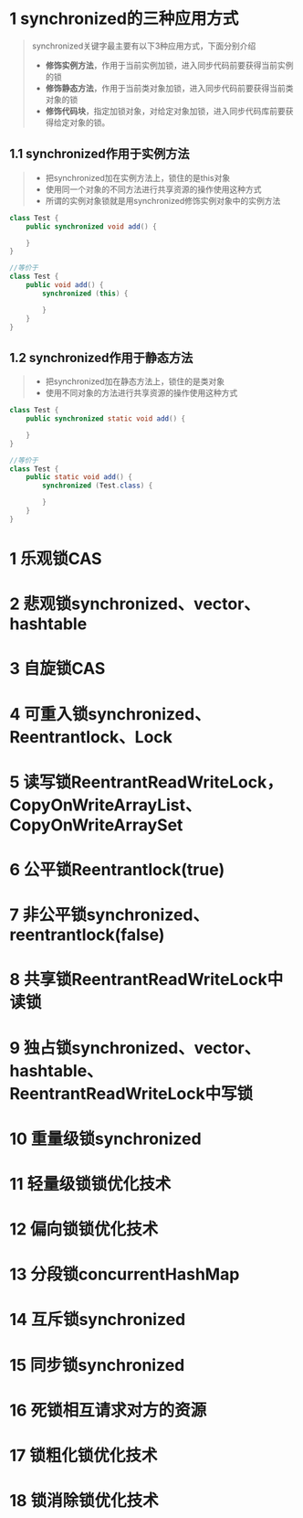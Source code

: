 # 1 synchronized的三种应用方式

> synchronized关键字最主要有以下3种应用方式，下面分别介绍
>* **修饰实例方法**，作用于当前实例加锁，进入同步代码前要获得当前实例的锁
>* **修饰静态方法**，作用于当前类对象加锁，进入同步代码前要获得当前类对象的锁
>* **修饰代码块**，指定加锁对象，对给定对象加锁，进入同步代码库前要获得给定对象的锁。

## 1.1 synchronized作用于实例方法

> * 把synchronized加在实例方法上，锁住的是this对象
> * 使用同一个对象的不同方法进行共享资源的操作使用这种方式
> * 所谓的实例对象锁就是用synchronized修饰实例对象中的实例方法

```java
class Test {
    public synchronized void add() {

    }
}

//等价于
class Test {
    public void add() {
        synchronized (this) {

        }
    }
}
```
## 1.2 synchronized作用于静态方法
> * 把synchronized加在静态方法上，锁住的是类对象
> * 使用不同对象的方法进行共享资源的操作使用这种方式

```java
class Test {
    public synchronized static void add() {

    }
}

//等价于
class Test {
    public static void add() {
        synchronized (Test.class) {

        }
    }
}
```

# 1 乐观锁CAS

# 2 悲观锁synchronized、vector、hashtable

# 3 自旋锁CAS

# 4 可重入锁synchronized、Reentrantlock、Lock

# 5 读写锁ReentrantReadWriteLock，CopyOnWriteArrayList、CopyOnWriteArraySet

# 6 公平锁Reentrantlock(true)

# 7 非公平锁synchronized、reentrantlock(false)

# 8 共享锁ReentrantReadWriteLock中读锁

# 9 独占锁synchronized、vector、hashtable、ReentrantReadWriteLock中写锁

# 10 重量级锁synchronized

# 11 轻量级锁锁优化技术

# 12 偏向锁锁优化技术

# 13 分段锁concurrentHashMap

# 14 互斥锁synchronized

# 15 同步锁synchronized

# 16 死锁相互请求对方的资源

# 17 锁粗化锁优化技术

# 18 锁消除锁优化技术